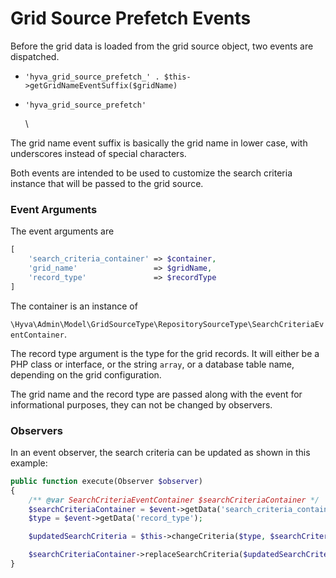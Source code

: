 # Grid Source Prefetch Events

Before the grid data is loaded from the grid source object, two events are dispatched.

* `'hyva_grid_source_prefetch_' . $this->getGridNameEventSuffix($gridName)`
* `'hyva_grid_source_prefetch'`

  \

The grid name event suffix is basically the grid name in lower case, with underscores instead of special characters.

Both events are intended to be used to customize the search criteria instance that will be passed to the grid source.

### Event Arguments


The event arguments are

```php
[
    'search_criteria_container' => $container,
    'grid_name'                 => $gridName,
    'record_type'               => $recordType
]
```


The container is an instance of

`\Hyva\Admin\Model\GridSourceType\RepositorySourceType\SearchCriteriaEventContainer`.


The record type argument is the type for the grid records. It will either be a PHP class or interface, or the string `array`, or a database table name, depending on the grid configuration.


The grid name and the record type are passed along with the event for informational purposes, they can not be changed by observers.


### Observers


In an event observer, the search criteria can be updated as shown in this example:

```php
public function execute(Observer $observer)
{
    /** @var SearchCriteriaEventContainer $searchCriteriaContainer */
    $searchCriteriaContainer = $event->getData('search_criteria_container');
    $type = $event->getData('record_type');

    $updatedSearchCriteria = $this->changeCriteria($type, $searchCriteriaContainer->getSearchCriteria());

    $searchCriteriaContainer->replaceSearchCriteria($updatedSearchCriteria);
}
```


